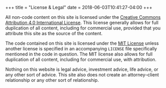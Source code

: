 +++
title = "License & Legal"
date = 2018-06-03T10:41:27-04:00
+++

All non-code content on this site is licensed under the [Creative Commons Attribution 4.0
International License](https://creativecommons.org/licenses/by/4.0/legalcode).  This
license generally allows for full duplication of all content, including for commercial
use, provided that you attribute this site as the source of the content.

The code contained on this site is licensed under the [MIT
License](https://opensource.org/licenses/MIT) unless another license is specified in an
accompanying `LICENSE` file specifically mentioned in the code in question.  The MIT
license also allows for full duplication of all content, including for commercial use,
with attribution.

Nothing on this website is legal advice, investment advice, life advice, or any other sort
of advice.  This site also does not create an attorney–client relationship or any other
sort of relationship.

